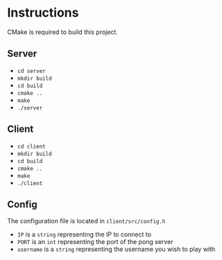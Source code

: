 # Instructions
CMake is required to build this project.
## Server
- `cd server`
- `mkdir build`
- `cd build`
- `cmake ..`
- `make`
- `./server`
## Client
- `cd client`
- `mkdir build`
- `cd build`
- `cmake ..`
- `make`
- `./client`
## Config
The configuration file is located in `client/src/config.h`
- `IP` is a `string` representing the IP to connect to
- `PORT` is an `int` representing the port of the pong server
- `username` is a `string` representing the username you wish to play with
